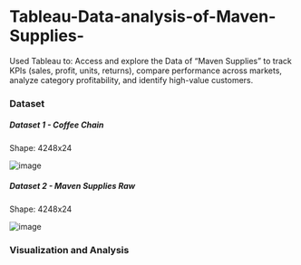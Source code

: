 # Tableau-Data-analysis-of-Maven-Supplies-

Used Tableau to: Access and explore the Data of “Maven Supplies” to track KPIs (sales, profit, units, returns), compare performance across markets, analyze category profitability, and identify high-value customers.

### Dataset

##### Dataset 1 - Coffee Chain
Shape: 4248x24

![image](https://user-images.githubusercontent.com/67424390/180347529-60400634-2f31-4bc8-b422-bd9e878909c3.png)

##### Dataset 2 - Maven Supplies Raw
Shape: 4248x24

![image](https://user-images.githubusercontent.com/67424390/180348318-a64202c7-667f-4887-a64b-8cda76c1b66d.png)


### Visualization and Analysis
